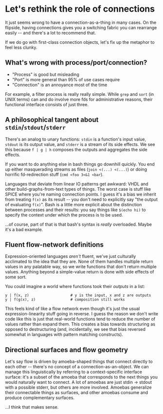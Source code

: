# Let's rethink the role of connections
It just seems wrong to have a connection-as-a-thing in many cases. On the
flipside, having connections gives you a switching fabric you can rearrange
easily -- and there's a lot to recommend that.

If we do go with first-class connection objects, let's fix up the metaphor to
feel less clunky.


## What's wrong with process/port/connection?
- "Process" is good but misleading
- "Port" is more general than 95% of use cases require
- "Connection" is an annoyance most of the time

For example, a filter process is really really simple. While `grep` and `sort`
(in UNIX terms) can and do involve more fds for administrative reasons, their
functional interface consists of just three.


## A philosophical tangent about `stdin`/`stdout`/`stderr`
There's an analog to unary functions: `stdin` is a function's input value,
`stdout` is its output value, and `stderr` is a stream of its side effects. We
see this because `f | g | h` composes the outputs and aggregates the side
effects.

If you want to do anything else in bash things go downhill quickly. You end up
either masquerading streams as files (`join <(...) <(...)`) or doing horrific
fd-redirection stuff (`cmd <foo 3<&1 <bar`).

Languages that deviate from linear IO patterns get awkward: VHDL and other
build-graphs-from-text types of things. The worst case is stuff like SPICE
where you're naming connection points. I guess it's a bias we inherit from
treating `f(x)` as its result -- you don't need to explicitly say "the output of
evaluating `f(x)`". Bash is a little more explicit about the distinction between
processes and their results: you say things like `$(echo hi)` to specify the
context under which the process is to be used.

...of course, part of that is that bash's syntax is _really_ overloaded. Maybe
it's a bad example.


## Fluent flow-network definitions
Expression-oriented languages _aren't_ fluent, we've just culturally acclimated
to the idea that they are. None of them handles multiple return values in any
palatable way, so we write functions that don't return multiple values. Anything
beyond a simple-value return is done with side effects of some sort.

You could imagine a world where functions took their _outputs_ in a list:

```
y | f(x, z)                   # y is the input, x and z are outputs
y | f(g(x), z)                # composition still works
```

This feels kind of like a flow network even though it's just the usual
expression-linearity stuff going in reverse. I guess the reason we don't write
code like this is just that real-world functions tend to reduce the number of
values rather than expand them. This creates a bias towards structuring as
opposed to destructuring (and, incidentally, we see that bias reversed somewhat
in languages with pattern matching constructs).


## Directional surfaces and flow geometry
Let's say flow is driven by amoeba-shaped things that connect directly to each
other -- there's no concept of a connection-as-an-object. We can manage this
linguistically by referring to a context-specific interface surface: it's a
subset of the amoeba that corresponds to the next things you would naturally
want to connect. A lot of amoebas are just stdin -> stdout with a possible
stderr, but others are more involved. Amoebas generalize their connectable
things as surfaces, and other amoebas consume and produce complementary
surfaces.

...I think that makes sense.
